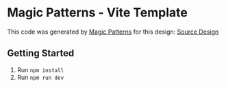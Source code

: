 # Magic Patterns - Vite Template

This code was generated by [Magic Patterns](https://magicpatterns.com) for this design: [Source Design](https://magicpatterns.com/c/1zsbx3rmltwehrkgfsrdt6)

## Getting Started

1. Run `npm install`
2. Run `npm run dev`
